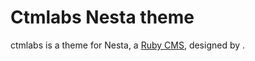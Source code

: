 Ctmlabs Nesta theme
===================

ctmlabs is a theme for Nesta, a [Ruby CMS](nesta), designed by
<insert your name here>.

[nesta]: http://effectif.com/nesta
